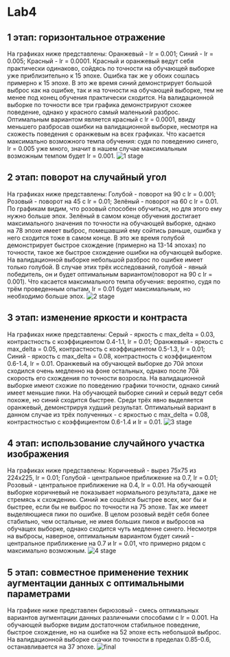 # Lab4
## 1 этап: горизонтальное отражение
На графиках ниже представлены: 
Оранжевый - lr = 0.001; Синий - lr = 0.005; Красный - lr = 0.0001.
Красный и оранжевый ведут себя практически одинаково, сойдясь по точности на обучающей выборке уже приблизительно к 15 эпохе. Ошибка так же у обоих сошлась примерно к 15 эпохе. В это же время синий демонстрирует большой выброс как на ошибке, так и на точности на обучающей выборке, тем не менее под конец обучения практически сходится. На валидационной выборке по точности все три графика демонстрируют схожее поведение, однако у красного самый маленький разброс. 
Оптимальным вариантом является красный с lr = 0.0001, ввиду меньшего разбросав ошибки на валидационной выборке, несмотря на схожесть поведения с оранжевым на всех графиках. Что касается максимально возможного темпа обучения: судя по поведению синего, lr = 0.005 уже много, значит в нашем случае максимальным возможным темпом будет lr = 0.001.
![1 stage](1stage.jpg)

## 2 этап: поворот на случайный угол
На графиках ниже представлены:
Голубой - поворот на 90 с lr = 0.001; Розовый - поворот на 45 с lr = 0.01; Зелёный - поворот на 60 с lr = 0.01.
По графикам видим, что розовый способен обучиться, но для этого ему нужно больше эпох. Зелёный в самом конце обучения достигает максимального значения по точности на обучающей выборке, однако на 78 эпохе имеет выброс, помешавший ему сойтись раньше, ошибка у него сходится тоже в самом конце. В это же время голубой демонстрирует быстрое схождение (примерно на 13-14 эпохах) по точности, такое же быстрое схождение ошибки на обучающей выборке. На валидационной выборке небольшой разброс по ошибке имеет только голубой.
В случае этих трёх исследований, голубой - явный победитель, он и будет оптимальным вариантом(поворот на 90 с lr = 0.001). Что касается максимального темпа обучения: вероятно, судя по трём проведенным опытам, lr = 0.01 будет максимальным, но необходимо больше эпох.
![2 stage](2stage.jpg)

## 3 этап: изменение яркости и контраста
На графиках ниже представлены:
Серый - яркость с max_delta = 0.03, контрастность с коэффициентом 0.4-1.1, lr = 0.01; 
Оранжевый - яркость с max_delta = 0.05, контрастность с коэффициентом 0.5-1.3, lr = 0.01;
Синий - яркость с max_delta = 0.08, контрастность с коэффициентом 0.6-1.4, lr = 0.01.
Оранжевый на обучающей выборке до 70й эпохи сходился очень медленно на фоне остальных, однако после 70й скорость его схождения по точности возросла. На валидационной выборке имеют схожие по поведению графики точности, однако синий имеет меньшие пики. На обучающей выборке синий и серый ведут себя похоже, но синий сходится быстрее. Среди трёх явно выделяется оранжевый, демонстрируя худший результат. 
Оптимальный вариант в данном случае из трёх полученных - с яркостью с max_delta = 0.08, контрастностью с коэффициентом 0.6-1.4 и lr = 0.01.
![3 stage](3stage.jpg)

## 4 этап: использование случайного участка изображения
На графиках ниже представлены:
Коричневый - вырез 75х75 из 224х225, lr = 0.01; Голубой - центральное приближение на 0.7, lr = 0.01; Розовый - центральное приближение на 0.4, lr = 0.01.
На обучающей выборке коричневый не показывает нормального результата, даже не стремясь к схождению. Синий же сошёлся быстрее всех, мог бы и быстрее, если бы не выброс по точности на 75 эпохе. Так же имеет выделяющиеся пики по ошибке. В целом розовый ведёт себя более стабильно, чем остальные, не имея больших пиков и выбросов на обучащех выборке, однако сходится чуть медленне синего. Несмотря на выбросы, наверное, оптимальным вариантом будет синий - центральное приближение на 0.7 и lr = 0.01, что примерно рядом с максимально возможным.
![4 stage](4stage.jpg)

## 5 этап: совместное применение техник аугментации данных с оптимальными параметрами
На графике ниже представлен бирюзовый - смесь оптимальных вариантов аугментации данных различными способами с lr = 0.001.
На обучающей выборке видим достаточном стабильное поведение, быстрое схождение, но на ошибке на 52 эпохе есть небольшой выброс.
На валидационной выборке скачки по точности в пределах 0.85-0.6, останавливается на 37 эпохе.
![final](final.jpg)
